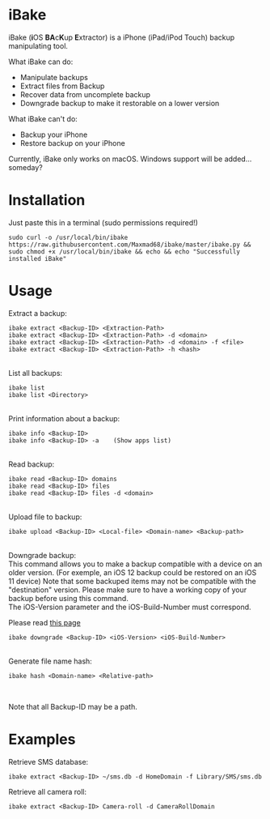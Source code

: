 # iBake
iBake (<b>i</b>OS <b>BA</b>c<b>K</b>up <b>E</b>xtractor) is a iPhone (iPad/iPod Touch) backup manipulating tool.

What iBake can do:
- Manipulate backups
- Extract files from Backup
- Recover data from uncomplete backup
- Downgrade backup to make it restorable on a lower version

What iBake can't do:
- Backup your iPhone
- Restore backup on your iPhone

Currently, iBake only works on macOS.
Windows support will be added... someday?

# Installation
Just paste this in a terminal (sudo permissions required!)

    sudo curl -o /usr/local/bin/ibake https://raw.githubusercontent.com/Maxmad68/ibake/master/ibake.py && sudo chmod +x /usr/local/bin/ibake && echo && echo "Successfully installed iBake"


# Usage

Extract a backup:</br>

    ibake extract <Backup-ID> <Extraction-Path>
	ibake extract <Backup-ID> <Extraction-Path> -d <domain>
	ibake extract <Backup-ID> <Extraction-Path> -d <domain> -f <file>
	ibake extract <Backup-ID> <Extraction-Path> -h <hash>
   
<br>
List all backups:<br>

    ibake list
    ibake list <Directory>
    
<br>
Print information about a backup:<br>

    ibake info <Backup-ID>
    ibake info <Backup-ID> -a    (Show apps list)
    
<br>
Read backup:<br>

    ibake read <Backup-ID> domains
	ibake read <Backup-ID> files
	ibake read <Backup-ID> files -d <domain>
    
<br>
Upload file to backup:<br>

    ibake upload <Backup-ID> <Local-file> <Domain-name> <Backup-path>
    
<br>
Downgrade backup:<br>
This command allows you to make a backup compatible with a device on an older version. (For exemple, an iOS 12 backup could be restored on an iOS 11 device)
Note that some backuped items may not be compatible with the "destination" version. Please make sure to have a working copy of your backup before using this command.<br>The iOS-Version parameter and the iOS-Build-Number must correspond.

Please read [this page](../blob/master/Tutorial/Downgrading.md)



    ibake downgrade <Backup-ID> <iOS-Version> <iOS-Build-Number>

<br>
Generate file name hash:<br>

    ibake hash <Domain-name> <Relative-path>
    
<br>

Note that all Backup-ID may be a path.
# Examples

Retrieve SMS database:<br>

    ibake extract <Backup-ID> ~/sms.db -d HomeDomain -f Library/SMS/sms.db
     
Retrieve all camera roll:

    ibake extract <Backup-ID> Camera-roll -d CameraRollDomain
